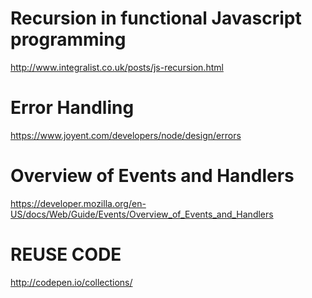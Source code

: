 Recursion in functional Javascript programming
==============================================
http://www.integralist.co.uk/posts/js-recursion.html

Error Handling
==============
https://www.joyent.com/developers/node/design/errors

Overview of Events and Handlers
===============================
https://developer.mozilla.org/en-US/docs/Web/Guide/Events/Overview_of_Events_and_Handlers

REUSE CODE
==========
http://codepen.io/collections/

